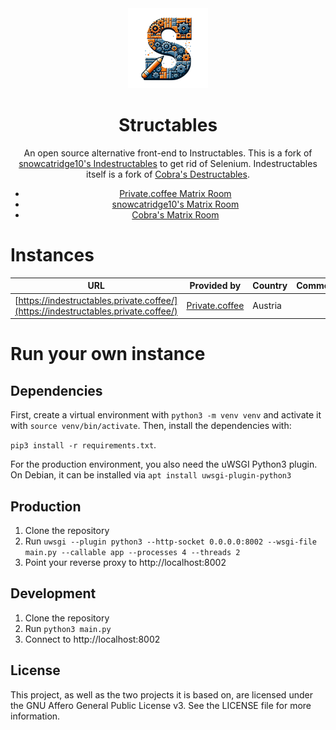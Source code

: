 <div align="center">
<img src="static/img/logo.png">
<h1>Structables</h1>
An open source alternative front-end to Instructables. This is a fork of <a href="https://codeberg.org/indestructables/indestructables">snowcatridge10's Indestructables</a> to get rid of Selenium. Indestructables itself is a fork of <a href="https://git.vern.cc/cobra/Destructables">Cobra's Destructables</a>.

<ul>
    <li>
        <a href="https://matrix.private.cf/#/#private.coffee:private.coffee">Private.coffee Matrix Room</a>
    </li>
    <li>
        <a href="https://matrix.to/#/#indestructables:fedora.im">snowcatridge10's Matrix Room</a>
    </li>
    <li>
        <a href="https://mto.vern.cc/#/%23cobra-frontends:vern.cc">Cobra's Matrix Room</a>
    </li>
</ul>

</div>

# Instances

| URL                                                                                | Provided by                               | Country | Comments |
| ---------------------------------------------------------------------------------- | ----------------------------------------- | ------- | -------- |
| [https://indestructables.private.coffee/](https://indestructables.private.coffee/) | [Private.coffee](https://private.coffee/) | Austria |          |

# Run your own instance

## Dependencies

First, create a virtual environment with `python3 -m venv venv` and activate it with `source venv/bin/activate`. Then, install the dependencies with:

`pip3 install -r requirements.txt`.

For the production environment, you also need the uWSGI Python3 plugin. On Debian, it can be installed via `apt install uwsgi-plugin-python3`

## Production

1. Clone the repository
2. Run `uwsgi --plugin python3 --http-socket 0.0.0.0:8002 --wsgi-file main.py --callable app --processes 4 --threads 2`
3. Point your reverse proxy to http://localhost:8002

## Development

1. Clone the repository
2. Run `python3 main.py`
3. Connect to http://localhost:8002

## License

This project, as well as the two projects it is based on, are licensed under the GNU Affero General Public License v3. See the LICENSE file for more information.
